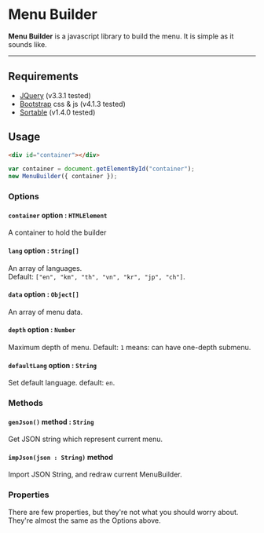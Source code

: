 # Menu Builder

**Menu Builder** is a javascript library to build the menu. It is simple as it sounds like.

---

## Requirements

* [JQuery](https://github.com/jquery/jquery) (v3.3.1 tested)
* [Bootstrap](https://github.com/twbs/bootstrap) css & js (v4.1.3 tested)
* [Sortable](https://github.com/RubaXa/Sortable) (v1.4.0 tested)



## Usage

```html
<div id="container"></div>
```

```javascript
var container = document.getElementById("container");
new MenuBuilder({ container });
```



### Options

#### `container` option : `HTMLElement`

A container to hold the builder

#### `lang` option : `String[]`

An array of languages.  
Default: `["en", "km", "th", "vn", "kr", "jp", "ch"]`.

#### `data` option : `Object[]`

An array of menu data.

#### `depth` option : `Number`

Maximum depth of menu.
Default: `1` means: can have one-depth submenu.

#### `defaultLang` option : `String`

Set default language.
default: `en`.



### Methods

#### `genJson()` method : `String`

Get JSON string which represent current menu.

#### `impJson(json : String)` method

Import JSON String, and redraw current MenuBuilder.



### Properties

There are few properties, but they're not what you should worry about. They're almost the same as the Options above.